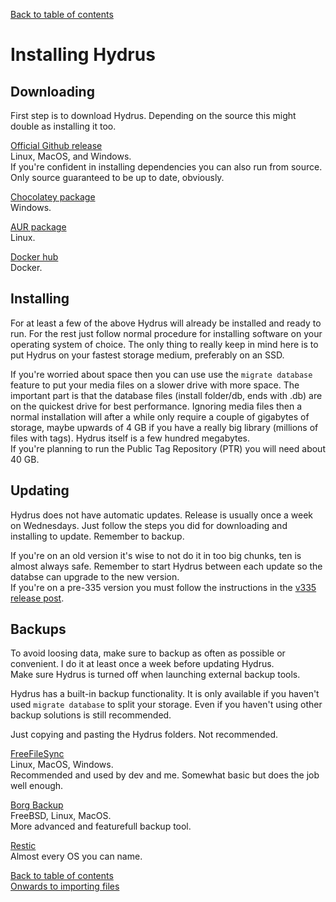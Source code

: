 [Back to table of contents](00_tableOfContents.md)
# Installing Hydrus

## Downloading
First step is to download Hydrus. Depending on the source this might double as installing it too.

[Official Github release](https://github.com/hydrusnetwork/hydrus/releases)  
Linux, MacOS, and Windows.  
If you're confident in installing dependencies you can also run from source.  
Only source guaranteed to be up to date, obviously.

[Chocolatey package](https://chocolatey.org/packages/hydrus-network)  
Windows.

[AUR package](https://aur.archlinux.org/packages/hydrus/)  
Linux.

[Docker hub](https://hub.docker.com/r/suika/hydrus)  
Docker.

## Installing
For at least a few of the above Hydrus will already be installed and ready to run. For the rest just follow normal procedure for installing software on your operating system of choice. The only thing to really keep in mind here is to put Hydrus on your fastest storage medium, preferably on an SSD.

If you're worried about space then you can use use the `migrate database` feature to put your media files on a slower drive with more space. The important part is that the database files (install folder/db, ends with .db) are on the quickest drive for best performance. Ignoring media files then a normal installation will after a while only require a couple of gigabytes of storage, maybe upwards of 4 GB if you have a really big library (millions of files with tags). Hydrus itself is a few hundred megabytes.  
If you're planning to run the Public Tag Repository (PTR) you will need about 40 GB.

## Updating
Hydrus does not have automatic updates. Release is usually once a week on Wednesdays. Just follow the steps you did for downloading and installing to update. Remember to backup.

If you're on an old version it's wise to not do it in too big chunks, ten is almost always safe. Remember to start Hydrus between each update so the databse can upgrade to the new version.  
If you're on a pre-335 version you must follow the instructions in the [v335 release post](https://github.com/hydrusnetwork/hydrus/releases/tag/v335).

## Backups
To avoid loosing data, make sure to backup as often as possible or convenient. I do it at least once a week before updating Hydrus.  
Make sure Hydrus is turned off when launching external backup tools.

Hydrus has a built-in backup functionality. It is only available if you haven't used `migrate database` to split your storage. Even if you haven't using other backup solutions is still recommended.

Just copying and pasting the Hydrus folders. Not recommended.

[FreeFileSync](https://freefilesync.org/)  
Linux, MacOS, Windows.  
Recommended and used by dev and me. Somewhat basic but does the job well enough.

[Borg Backup](https://www.borgbackup.org/)  
FreeBSD, Linux, MacOS.  
More advanced and featurefull backup tool.

[Restic](https://restic.net/)  
Almost every OS you can name.

[Back to table of contents](00_tableOfContents.md)  
[Onwards to importing files](02_importAndExport.md)